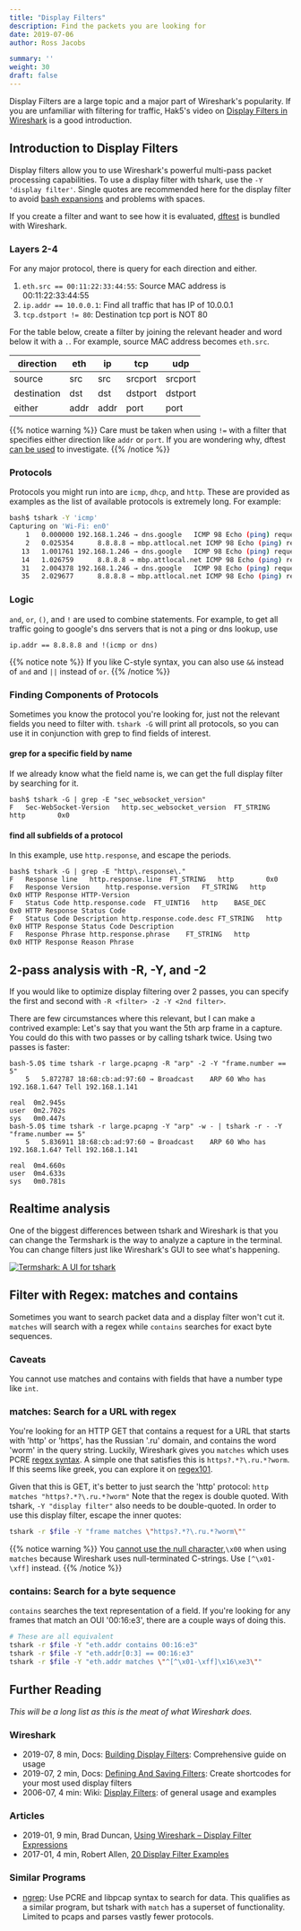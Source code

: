 ```yaml
---
title: "Display Filters"
description: Find the packets you are looking for
date: 2019-07-06
author: Ross Jacobs

summary: ''
weight: 30
draft: false
---
```


Display Filters are a large topic and a major part of Wireshark's popularity.
If you are unfamiliar with filtering for traffic,
Hak5's video on [Display Filters in Wireshark](https://www.youtube.com/watch?v=N-HpD0bUSO4) is a good introduction.

## Introduction to Display Filters

Display filters allow you to use Wireshark's powerful multi-pass packet processing capabilities.
To use a display filter with tshark, use the `-Y 'display filter'`. Single quotes are recommended here for the display filter to avoid
[bash expansions](https://unix.stackexchange.com/questions/4956/how-to-properly-escape-exclamation-points-in-bash) and
problems with spaces.

If you create a filter and want to see how it is evaluated, [dftest](/analyze/packet_hunting/dftest) is bundled with Wireshark.

### Layers 2-4

For any major protocol, there is query for each direction and either.

1. `eth.src == 00:11:22:33:44:55`: Source MAC address is 00:11:22:33:44:55
1. `ip.addr == 10.0.0.1`: Find all traffic that has IP of 10.0.0.1
1. `tcp.dstport != 80`: Destination tcp port is NOT 80

For the table below, create a filter by joining the relevant header and word below it with a `.`.
For example, source MAC address becomes `eth.src`.

| direction   | eth  | ip   | tcp     | udp     |
|-------------|------|------|---------|---------|
| source      | src  | src  | srcport | srcport |
| destination | dst  | dst  | dstport | dstport |
| either      | addr | addr | port    | port    |

{{% notice warning %}}
Care must be taken when using `!=` with a filter that specifies either direction like `addr` or `port`.
If you are wondering why, dftest [can be used](/analyze/packet_hunting/dftest/#example-behavior) to investigate.
{{% /notice %}}

### Protocols

Protocols you might run into are `icmp`, `dhcp`, and `http`. These are provided as examples as the list of available protocols is extremely long.
For example:

```bash
bash$ tshark -Y 'icmp'
Capturing on 'Wi-Fi: en0'
    1   0.000000 192.168.1.246 → dns.google   ICMP 98 Echo (ping) request  id=0x1d5b, seq=48153/6588, ttl=63
    2   0.025354      8.8.8.8 → mbp.attlocal.net ICMP 98 Echo (ping) reply    id=0x1d5b, seq=48153/6588, ttl=53 (request in 1)
   13   1.001761 192.168.1.246 → dns.google   ICMP 98 Echo (ping) request  id=0x1d5b, seq=48154/6844, ttl=63
   14   1.026759      8.8.8.8 → mbp.attlocal.net ICMP 98 Echo (ping) reply    id=0x1d5b, seq=48154/6844, ttl=53 (request in 13)
   31   2.004378 192.168.1.246 → dns.google   ICMP 98 Echo (ping) request  id=0x1d5b, seq=48155/7100, ttl=63
   35   2.029677      8.8.8.8 → mbp.attlocal.net ICMP 98 Echo (ping) reply    id=0x1d5b, seq=48155/7100, ttl=53 (request in 31)
```

### Logic

`and`, `or`, `()`, and `!` are used to combine statements. For example, to get all traffic going to google's dns servers that is not a ping or dns lookup, use

`ip.addr == 8.8.8.8 and !(icmp or dns)`

{{% notice note %}}
If you like C-style syntax, you can also use `&&` instead of `and` and `||` instead of `or`.
{{% /notice %}}

### Finding Components of Protocols

Sometimes you know the protocol you're looking for, just not the relevant fields you need to filter with.
`tshark -G` will print all protocols, so you can use it in conjunction with grep to find fields of interest.

#### grep for a specific field by name

If we already know what the field name is, we can get the full display filter by searching for it.

    bash$ tshark -G | grep -E "sec_websocket_version"
    F	Sec-WebSocket-Version	http.sec_websocket_version	FT_STRING	http		0x0	

#### find all subfields of a protocol

In this example, use `http.response`, and escape the periods.

    bash$ tshark -G | grep -E "http\.response\."
    F	Response line	http.response.line	FT_STRING	http		0x0	
    F	Response Version	http.response.version	FT_STRING	http		0x0	HTTP Response HTTP-Version
    F	Status Code	http.response.code	FT_UINT16	http	BASE_DEC	0x0	HTTP Response Status Code
    F	Status Code Description	http.response.code.desc	FT_STRING	http		0x0	HTTP Response Status Code Description
    F	Response Phrase	http.response.phrase	FT_STRING	http		0x0	HTTP Response Reason Phrase

## 2-pass analysis with -R, -Y, and -2

If you would like to optimize display filtering over 2
passes, you can specify the first and second with `-R <filter> -2 -Y <2nd filter>`.

There are few circumstances where this relevant, but I can make a contrived
example: Let's say that you want the 5th arp frame in a capture. You could
do this with two passes or by calling tshark twice. Using two passes is faster:

```
bash-5.0$ time tshark -r large.pcapng -R "arp" -2 -Y "frame.number == 5"
    5   5.872787 18:68:cb:ad:97:60 → Broadcast    ARP 60 Who has 192.168.1.64? Tell 192.168.1.141

real  0m2.945s
user  0m2.702s
sys   0m0.447s
bash-5.0$ time tshark -r large.pcapng -Y "arp" -w - | tshark -r - -Y "frame.number == 5"
    5   5.836911 18:68:cb:ad:97:60 → Broadcast    ARP 60 Who has 192.168.1.64? Tell 192.168.1.141

real  0m4.660s
user  0m4.633s
sys   0m0.781s
```

## Realtime analysis

One of the biggest differences between tshark and Wireshark is that you can change the 
Termshark is the way to analyze a capture in the terminal. You can change filters just like Wireshark's GUI to see what's happening.

<a href="termshark.io">
<picture>
  <source srcset="https://dl.dropboxusercontent.com/s/9tf7jxnbxle8p4c/termshark_demo.webp" type="image/webp">
  <source srcset="https://termshark.io/images/termshark.gif" type="image/gif"> 
  <img src="https://termshark.io/images/termshark.gif" alt="Termshark: A UI for tshark">
</picture>
</a>

## Filter with Regex: matches and contains

Sometimes you want to search packet data and a display filter won't cut it.
`matches` will search with a regex while `contains` searches for exact byte sequences.

### Caveats

You cannot use matches and contains with fields that have a number type like `int`.

### matches: Search for a URL with regex

You're looking for an HTTP GET that contains a request for a URL that
starts with 'http' or 'https', has the Russian '.ru' domain, and contains the word 'worm' in the query string.
Luckily, Wireshark gives you `matches` which uses PCRE [regex syntax](https://www.regular-expressions.info/).
A simple one that satisfies this is `https?.*?\.ru.*?worm`. If this seems like greek, you can explore it on [regex101](https://regex101.com/r/xKuEVZ/2). 

Given that this is GET, it's better to just search the 'http' protocol: `http matches "https?.*?\.ru.*?worm"`
Note that the regex is double quoted. With tshark, `-Y "display filter"` also needs to be double-quoted.
In order to use this display filter, escape the inner quotes:

```bash
tshark -r $file -Y "frame matches \"https?.*?\.ru.*?worm\""
```

{{% notice warning %}}
You [cannot use the null character](https://osqa-ask.wireshark.org/questions/41234/matches-regex-null-byte),`\x00` when using `matches` because Wireshark uses null-terminated C-strings.
Use `[^\x01-\xff]` instead.
{{% /notice %}}

### contains: Search for a byte sequence

`contains` searches the text representation of a field.
If you're looking for any frames that match an OUI '00:16:e3',
there are a couple ways of doing this.

```bash
# These are all equivalent
tshark -r $file -Y "eth.addr contains 00:16:e3"
tshark -r $file -Y "eth.addr[0:3] == 00:16:e3"
tshark -r $file -Y "eth.addr matches \"^[^\x01-\xff]\x16\xe3\""
```

## Further Reading

_This will be a long list as this is the meat of what Wireshark does._

### Wireshark

* 2019-07, <i class="fas fa-clock"></i> 8 min, Docs: [Building Display Filters](https://www.wireshark.org/docs/wsug_html_chunked/ChWorkBuildDisplayFilterSection.html): Comprehensive guide on usage
* 2019-07, <i class="fas fa-clock"></i> 2 min, Docs: [Defining And Saving Filters](https://www.wireshark.org/docs/wsug_html_chunked/ChWorkDefineFilterSection.html): Create shortcodes for your most used display filters
* 2006-07, <i class="fas fa-clock"></i> 4 min: Wiki: [Display Filters](https://wiki.wireshark.org/DisplayFilters):  of general usage and examples

### Articles

* 2019-01, <i class="fas fa-clock"></i> 9 min, Brad Duncan, [Using Wireshark – Display Filter Expressions](https://unit42.paloaltonetworks.com/using-wireshark-display-filter-expressions/)
* 2017-01, <i class="fas fa-clock"></i> 4 min, Robert Allen, [20 Display Filter Examples](https://networksecuritytools.com/list-wireshark-display-filters/)

### Similar Programs

* [ngrep](https://github.com/jpr5/ngrep): Use PCRE and libpcap syntax to search for data. This qualifies as a similar program, but tshark with `match` has a superset of functionality. Limited to pcaps and parses vastly fewer protocols.
